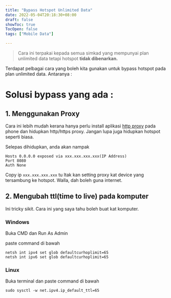 ```yaml
---
title: "Bypass Hotspot Unlimited Data"
date: 2022-05-04T20:18:30+08:00
draft: false
showToc: true
TocOpen: false
tags: ["Mobile Data"]

---
```


> Cara ini terpakai kepada semua simkad yang mempunyai plan unlimited data tetapi hotspot **tidak dibenarkan.**

Terdapat pelbagai cara yang boleh kita gunakan untuk bypass hotspot pada plan unlimited data. Antaranya :

# Solusi bypass yang ada :

## 1. Menggunakan Proxy

Cara ini lebih mudah kerana hanya perlu install aplikasi [http proxy](https://play.google.com/store/apps/details?id=com.gorillasoftware.everyproxy) pada phone dan hidupkan http/https proxy. Jangan lupa juga hidupkan hotspot seperti biasa.

Selepas dihidupkan, anda akan nampak
```
Hosts 0.0.0.0 exposed via xxx.xxx.xxx.xxx(IP Address)
Port 8080
Auth None
```
Copy ip `xxx.xxx.xxx.xxx` tu ltak kan setting proxy kat device yang tersambung ke hotspot. Walla, dah boleh guna internet.

## 2. Mengubah ttl(time to live) pada komputer

Ini tricky sikit. Cara ini yang saya tahu boleh buat kat komputer.

### Windows

Buka CMD dan Run As Admin

paste command di bawah 

```
netsh int ipv4 set glob defaultcurhoplimit=65
netsh int ipv6 set glob defaultcurhoplimit=65
```

### Linux

Buka terminal dan paste command di bawah

```
sudo sysctl -w net.ipv4.ip_default_ttl=65
```